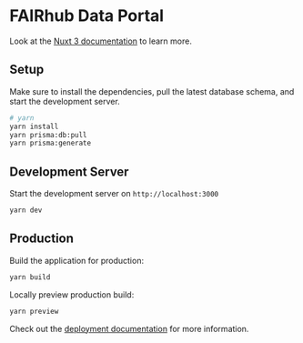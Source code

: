 # FAIRhub Data Portal

Look at the [Nuxt 3 documentation](https://nuxt.com/docs/getting-started/introduction) to learn more.

## Setup

Make sure to install the dependencies, pull the latest database schema, and start the development server.

```bash 
# yarn
yarn install
yarn prisma:db:pull
yarn prisma:generate
```

## Development Server

Start the development server on `http://localhost:3000`

```bash
yarn dev
```

## Production

Build the application for production:

```bash
yarn build
```

Locally preview production build:

```bash
yarn preview
```

Check out the [deployment documentation](https://nuxt.com/docs/getting-started/deployment) for more information.
